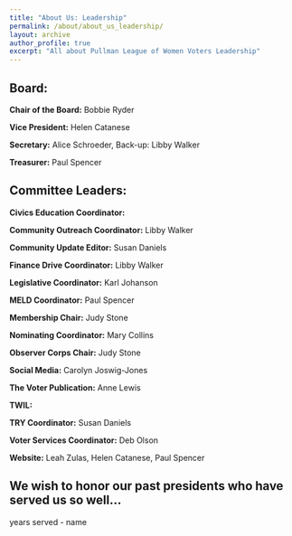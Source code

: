```yaml
---
title: "About Us: Leadership"
permalink: /about/about_us_leadership/
layout: archive
author_profile: true
excerpt: "All about Pullman League of Women Voters Leadership"
---
```


## Board:

**Chair of the Board:**  Bobbie Ryder

**Vice President:**  Helen Catanese

**Secretary:**  Alice Schroeder, Back-up: Libby Walker

**Treasurer:**  Paul Spencer

## Committee Leaders:

**Civics Education Coordinator:**

**Community Outreach Coordinator:**  Libby Walker

**Community Update Editor:**  Susan Daniels

**Finance Drive Coordinator:** Libby Walker

**Legislative Coordinator:**  Karl Johanson

**MELD Coordinator:**  Paul Spencer

**Membership Chair:**  Judy Stone

**Nominating Coordinator:** Mary Collins

**Observer Corps Chair:**  Judy Stone

**Social Media:**  Carolyn Joswig-Jones

**The Voter Publication:**  Anne Lewis

**TWIL:**

**TRY Coordinator:**  Susan Daniels

**Voter Services Coordinator:**  Deb Olson

**Website:**  Leah Zulas, Helen Catanese, Paul Spencer






## **We wish to honor our past presidents who have served us so well...**
years served - name
